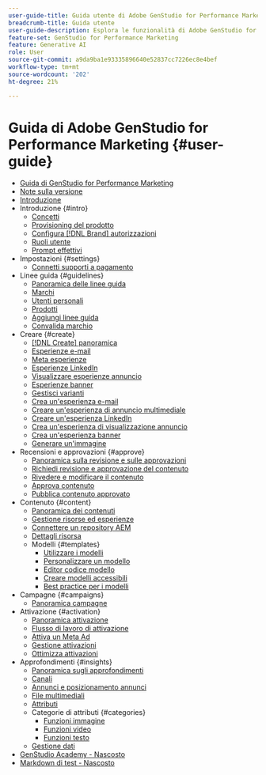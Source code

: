 ```yaml
---
user-guide-title: Guida utente di Adobe GenStudio for Performance Marketing
breadcrumb-title: Guida utente
user-guide-description: Esplora le funzionalità di Adobe GenStudio for Performance Marketing. Scopri come creare rapidamente risorse sul brand, generare varianti e ottimizzare le esperienze.
feature-set: GenStudio for Performance Marketing
feature: Generative AI
role: User
source-git-commit: a9da9ba1e93335896640e52837cc7226ec8e4bef
workflow-type: tm+mt
source-wordcount: '202'
ht-degree: 21%

---
```



# Guida di Adobe GenStudio for Performance Marketing {#user-guide}

+ [Guida di GenStudio for Performance Marketing](home.md)
+ [Note sulla versione](release-notes.md)
+ [Introduzione](get-started.md)
+ Introduzione {#intro}
   + [Concetti](concepts.md)
   + [Provisioning del prodotto](product-provisioning.md)
   + [Configura [!DNL Brand] autorizzazioni](configure-brand-permissions.md)
   + [Ruoli utente](user-roles.md)
   + [Prompt effettivi](effective-prompts.md)
+ Impostazioni {#settings}
   + [Connetti supporti a pagamento](connectors/connect-channel.md)
+ Linee guida {#guidelines}
   + [Panoramica delle linee guida](guidelines/overview.md)
   + [Marchi](guidelines/brands.md)
   + [Utenti personali](guidelines/personas.md)
   + [Prodotti](guidelines/products.md)
   + [Aggiungi linee guida](guidelines/add-guidelines.md)
   + [Convalida marchio](guidelines/brand-validation.md)
+ Creare {#create}
   + [[!DNL Create] panoramica](create/overview.md)
   + [Esperienze e-mail](create/email-experiences.md)
   + [Meta esperienze](create/meta-experiences.md)
   + [Esperienze LinkedIn](create/linkedin-experiences.md)
   + [Visualizzare esperienze annuncio](create/display-ad-experiences.md)
   + [Esperienze banner](create/banner-experiences.md)
   + [Gestisci varianti](create/manage-variants.md)
   + [Crea un&#39;esperienza e-mail](create/create-email-experience.md)
   + [Creare un&#39;esperienza di annuncio multimediale](create/create-meta-ad.md)
   + [Creare un&#39;esperienza LinkedIn](create/create-linkedin.md)
   + [Crea un&#39;esperienza di visualizzazione annuncio](create/create-display-ad.md)
   + [Crea un&#39;esperienza banner](create/create-banner-experience.md)
   + [Generare un&#39;immagine](create/generate-assets.md)
+ Recensioni e approvazioni {#approve}
   + [Panoramica sulla revisione e sulle approvazioni](approvals/overview.md)
   + [Richiedi revisione e approvazione del contenuto](approvals/request-review.md)
   + [Rivedere e modificare il contenuto](approvals/review-and-edit.md)
   + [Approva contenuto](approvals/approve-content.md)
   + [Pubblica contenuto approvato](approvals/publish-content.md)
+ Contenuto {#content}
   + [Panoramica dei contenuti](content/overview.md)
   + [Gestione risorse ed esperienze](content/manage-assets.md)
   + [Connettere un repository AEM](content/connect-aem-repo.md)
   + [Dettagli risorsa](content/asset-details.md)
   + Modelli {#templates}
      + [Utilizzare i modelli](content/use-templates.md)
      + [Personalizzare un modello](content/customize-template.md)
      + [Editor codice modello](content/code-editor.md)
      + [Creare modelli accessibili](content/accessibility-for-templates.md)
      + [Best practice per i modelli](content/best-practices-for-templates.md)
+ Campagne {#campaigns}
   + [Panoramica campagne](campaigns/overview.md)
+ Attivazione {#activation}
   + [Panoramica attivazione](activation/overview.md)
   + [Flusso di lavoro di attivazione](activation/create-activation.md)
   + [Attiva un Meta Ad](activation/activate-meta-ad.md)
   + [Gestione attivazioni](activation/manage-activations.md)
   + [Ottimizza attivazioni](activation/troubleshooting.md)
+ Approfondimenti {#insights}
   + [Panoramica sugli approfondimenti](insights/overview.md)
   + [Canali](insights/channels.md)
   + [Annunci e posizionamento annunci](insights/ads.md)
   + [File multimediali](insights/media.md)
   + [Attributi](insights/attributes.md)
   + Categorie di attributi {#categories}
      + [Funzioni immagine](insights/image-features.md)
      + [Funzioni video](insights/video-features.md)
      + [Funzioni testo](insights/text-features.md)
   + [Gestione dati](insights/data-management.md)
+ [GenStudio Academy - Nascosto](genstudioacademy.md)
+ [Markdown di test - Nascosto](test-markdown.md)
